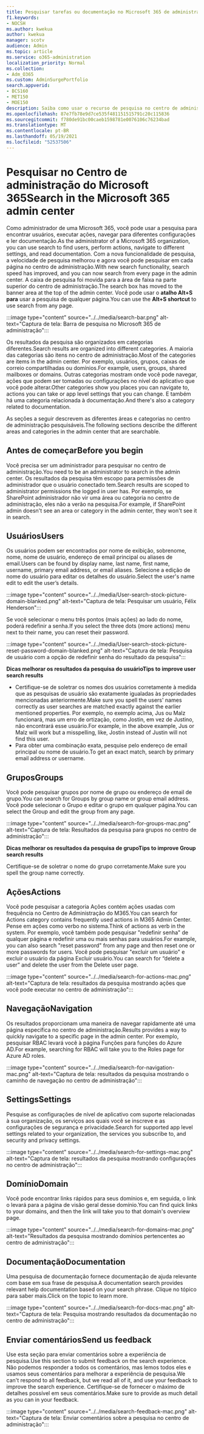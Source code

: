 ```yaml
---
title: Pesquisar tarefas ou documentação no Microsoft 365 de administração
f1.keywords:
- NOCSH
ms.author: kwekua
author: kwekua
manager: scotv
audience: Admin
ms.topic: article
ms.service: o365-administration
localization_priority: Normal
ms.collection:
- Adm_O365
ms.custom: AdminSurgePortfolio
search.appverid:
- BCS160
- MET150
- MOE150
description: Saiba como usar o recurso de pesquisa no centro de administração para resultados melhores e mais rápidos.
ms.openlocfilehash: 87e7fb78e9d7ce535f481151515791c20c115836
ms.sourcegitcommit: f780de91bc00caeb1598781e0076106c76234bad
ms.translationtype: MT
ms.contentlocale: pt-BR
ms.lasthandoff: 05/19/2021
ms.locfileid: "52537506"
---
```

# <a name="search-in-the-microsoft-365-admin-center"></a><span data-ttu-id="d231a-103">Pesquisar no Centro de administração do Microsoft 365</span><span class="sxs-lookup"><span data-stu-id="d231a-103">Search in the Microsoft 365 admin center</span></span>

<span data-ttu-id="d231a-104">Como administrador de uma Microsoft 365, você pode usar a pesquisa para encontrar usuários, executar ações, navegar para diferentes configurações e ler documentação.</span><span class="sxs-lookup"><span data-stu-id="d231a-104">As the administrator of a Microsoft 365 organization, you can use search to find users, perform actions, navigate to different settings, and read documentation.</span></span> <span data-ttu-id="d231a-105">Com a nova funcionalidade de pesquisa, a velocidade de pesquisa melhorou e agora você pode pesquisar em cada página no centro de administração.</span><span class="sxs-lookup"><span data-stu-id="d231a-105">With new search functionality, search speed has improved, and you can now search from every page in the admin center.</span></span> <span data-ttu-id="d231a-106">A caixa de pesquisa foi movida para a área de faixa na parte superior do centro de administração.</span><span class="sxs-lookup"><span data-stu-id="d231a-106">The search box has moved to the banner area at the top of the admin center.</span></span> <span data-ttu-id="d231a-107">Você pode usar o **atalho Alt+S para** usar a pesquisa de qualquer página.</span><span class="sxs-lookup"><span data-stu-id="d231a-107">You can use the **Alt+S shortcut** to use search from any page.</span></span>

:::image type="content" source="../../media/search-bar.png" alt-text="Captura de tela: Barra de pesquisa no Microsoft 365 de administração":::

<span data-ttu-id="d231a-109">Os resultados da pesquisa são organizados em categorias diferentes.</span><span class="sxs-lookup"><span data-stu-id="d231a-109">Search results are organized into different categories.</span></span> <span data-ttu-id="d231a-110">A maioria das categorias são itens no centro de administração.</span><span class="sxs-lookup"><span data-stu-id="d231a-110">Most of the categories are items in the admin center.</span></span> <span data-ttu-id="d231a-111">Por exemplo, usuários, grupos, caixas de correio compartilhadas ou domínios.</span><span class="sxs-lookup"><span data-stu-id="d231a-111">For example, users, groups, shared mailboxes or domains.</span></span> <span data-ttu-id="d231a-112">Outras categorias mostram onde você pode navegar, ações que podem ser tomadas ou configurações no nível do aplicativo que você pode alterar.</span><span class="sxs-lookup"><span data-stu-id="d231a-112">Other categories show you places you can navigate to, actions you can take or app level settings that you can change.</span></span> <span data-ttu-id="d231a-113">E também há uma categoria relacionada à documentação.</span><span class="sxs-lookup"><span data-stu-id="d231a-113">And there's also a category related to documentation.</span></span>

<span data-ttu-id="d231a-114">As seções a seguir descrevem as diferentes áreas e categorias no centro de administração pesquisáveis.</span><span class="sxs-lookup"><span data-stu-id="d231a-114">The following sections describe the different areas and categories in the admin center that are searchable.</span></span>

## <a name="before-you-begin"></a><span data-ttu-id="d231a-115">Antes de começar</span><span class="sxs-lookup"><span data-stu-id="d231a-115">Before you begin</span></span>

<span data-ttu-id="d231a-116">Você precisa ser um administrador para pesquisar no centro de administração.</span><span class="sxs-lookup"><span data-stu-id="d231a-116">You need to be an administrator to search in the admin center.</span></span> <span data-ttu-id="d231a-117">Os resultados da pesquisa têm escopo para permissões de administrador que o usuário conectado tem.</span><span class="sxs-lookup"><span data-stu-id="d231a-117">Search results are scoped to administrator permissions the logged in user has.</span></span> <span data-ttu-id="d231a-118">Por exemplo, se SharePoint administrador não vir uma área ou categoria no centro de administração, eles não a verão na pesquisa.</span><span class="sxs-lookup"><span data-stu-id="d231a-118">For example, if SharePoint admin doesn't see an area or category in the admin center, they won't see it in search.</span></span>

## <a name="users"></a><span data-ttu-id="d231a-119">Usuários</span><span class="sxs-lookup"><span data-stu-id="d231a-119">Users</span></span>

<span data-ttu-id="d231a-120">Os usuários podem ser encontrados por nome de exibição, sobrenome, nome, nome de usuário, endereço de email principal ou aliases de email.</span><span class="sxs-lookup"><span data-stu-id="d231a-120">Users can be found by display name, last name, first name, username, primary email address, or email aliases.</span></span> <span data-ttu-id="d231a-121">Selecione a edição de nome do usuário para editar os detalhes do usuário.</span><span class="sxs-lookup"><span data-stu-id="d231a-121">Select the user's name edit to edit the user’s details.</span></span>

:::image type="content" source="../../media/User-search-stock-picture-domain-blanked.png" alt-text="Captura de tela: Pesquisar um usuário, Félix Henderson":::

<span data-ttu-id="d231a-123">Se você selecionar o menu três pontos (mais ações) ao lado do nome, poderá redefinir a senha.</span><span class="sxs-lookup"><span data-stu-id="d231a-123">If you select the three dots (more actions) menu next to their name, you can reset their password.</span></span>

:::image type="content" source="../../media/User-search-stock-picture-reset-password-domain-blanked.png" alt-text="Captura de tela: Pesquisa de usuário com a opção de redefinir senha do resultado da pesquisa":::

<span data-ttu-id="d231a-125">**Dicas melhorar os resultados da pesquisa do usuário**</span><span class="sxs-lookup"><span data-stu-id="d231a-125">**Tips to improve user search results**</span></span>

- <span data-ttu-id="d231a-126">Certifique-se de soletrar os nomes dos usuários corretamente à medida que as pesquisas de usuário são exatamente igualadas às propriedades mencionadas anteriormente.</span><span class="sxs-lookup"><span data-stu-id="d231a-126">Make sure you spell the users' names correctly as user searches are matched exactly against the earlier mentioned properties.</span></span> <span data-ttu-id="d231a-127">Por exemplo, no exemplo acima, Jus ou Malz funcionará, mas um erro de ortização, como Jostin, em vez de Justino, não encontrará esse usuário.</span><span class="sxs-lookup"><span data-stu-id="d231a-127">For example, in the above example, Jus or Malz will work but a misspelling, like, Jostin instead of Justin will not find this user.</span></span>
- <span data-ttu-id="d231a-128">Para obter uma combinação exata, pesquise pelo endereço de email principal ou nome de usuário.</span><span class="sxs-lookup"><span data-stu-id="d231a-128">To get an exact match, search by primary email address or username.</span></span>

## <a name="groups"></a><span data-ttu-id="d231a-129">Grupos</span><span class="sxs-lookup"><span data-stu-id="d231a-129">Groups</span></span>

<span data-ttu-id="d231a-130">Você pode pesquisar grupos por nome de grupo ou endereço de email de grupo.</span><span class="sxs-lookup"><span data-stu-id="d231a-130">You can search for Groups by group name or group email address.</span></span> <span data-ttu-id="d231a-131">Você pode selecionar o Grupo e editar o grupo em qualquer página.</span><span class="sxs-lookup"><span data-stu-id="d231a-131">You can select the Group and edit the group from any page.</span></span>

:::image type="content" source="../../media/search-for-groups-mac.png" alt-text="Captura de tela: Resultados da pesquisa para grupos no centro de administração":::

<span data-ttu-id="d231a-133">**Dicas melhorar os resultados da pesquisa de grupo**</span><span class="sxs-lookup"><span data-stu-id="d231a-133">**Tips to improve Group search results**</span></span>

<span data-ttu-id="d231a-134">Certifique-se de soletrar o nome do grupo corretamente.</span><span class="sxs-lookup"><span data-stu-id="d231a-134">Make sure you spell the group name correctly.</span></span>

## <a name="actions"></a><span data-ttu-id="d231a-135">Ações</span><span class="sxs-lookup"><span data-stu-id="d231a-135">Actions</span></span>

<span data-ttu-id="d231a-136">Você pode pesquisar a categoria Ações contém ações usadas com frequência no Centro de Administração do M365.</span><span class="sxs-lookup"><span data-stu-id="d231a-136">You can search for Actions category contains frequently used actions in M365 Admin Center.</span></span> <span data-ttu-id="d231a-137">Pense em ações como verbo no sistema.</span><span class="sxs-lookup"><span data-stu-id="d231a-137">Think of actions as verb in the system.</span></span> <span data-ttu-id="d231a-138">Por exemplo, você também pode pesquisar "redefinir senha" de qualquer página e redefinir uma ou mais senhas para usuários.</span><span class="sxs-lookup"><span data-stu-id="d231a-138">For example, you can also search "reset password" from any page and then reset one or more passwords for users.</span></span> <span data-ttu-id="d231a-139">Você pode pesquisar "excluir um usuário" e excluir o usuário da página Excluir usuário.</span><span class="sxs-lookup"><span data-stu-id="d231a-139">You can search for “delete a user” and delete the user from the Delete user page.</span></span>

:::image type="content" source="../../media/search-for-actions-mac.png" alt-text="Captura de tela: resultados da pesquisa mostrando ações que você pode executar no centro de administração":::

## <a name="navigation"></a><span data-ttu-id="d231a-141">Navegação</span><span class="sxs-lookup"><span data-stu-id="d231a-141">Navigation</span></span>

<span data-ttu-id="d231a-142">Os resultados proporcionam uma maneira de navegar rapidamente até uma página específica no centro de administração.</span><span class="sxs-lookup"><span data-stu-id="d231a-142">Results provides a way to quickly navigate to a specific page in the admin center.</span></span> <span data-ttu-id="d231a-143">Por exemplo, pesquisar RBAC levará você à página Funções para funções do Azure AD.</span><span class="sxs-lookup"><span data-stu-id="d231a-143">For example, searching for RBAC will take you to the Roles page for Azure AD roles.</span></span>

:::image type="content" source="../../media/search-for-navigation-mac.png" alt-text="Captura de tela: resultados da pesquisa mostrando o caminho de navegação no centro de administração":::

## <a name="settings"></a><span data-ttu-id="d231a-145">Settings</span><span class="sxs-lookup"><span data-stu-id="d231a-145">Settings</span></span>

<span data-ttu-id="d231a-146">Pesquise as configurações de nível de aplicativo com suporte relacionadas à sua organização, os serviços aos quais você se inscreve e as configurações de segurança e privacidade.</span><span class="sxs-lookup"><span data-stu-id="d231a-146">Search for supported app level settings related to your organization, the services you subscribe to, and security and privacy settings.</span></span>

:::image type="content" source="../../media/search-for-settings-mac.png" alt-text="Captura de tela: resultados da pesquisa mostrando configurações no centro de administração":::

## <a name="domain"></a><span data-ttu-id="d231a-148">Domínio</span><span class="sxs-lookup"><span data-stu-id="d231a-148">Domain</span></span>

<span data-ttu-id="d231a-149">Você pode encontrar links rápidos para seus domínios e, em seguida, o link o levará para a página de visão geral desse domínio.</span><span class="sxs-lookup"><span data-stu-id="d231a-149">You can find quick links to your domains, and then the link will take you to that domain's overview page.</span></span>

:::image type="content" source="../../media/search-for-domains-mac.png" alt-text="Resultados da pesquisa mostrando domínios pertencentes ao centro de administração":::

## <a name="documentation"></a><span data-ttu-id="d231a-151">Documentação</span><span class="sxs-lookup"><span data-stu-id="d231a-151">Documentation</span></span>

<span data-ttu-id="d231a-152">Uma pesquisa de documentação fornece documentação de ajuda relevante com base em sua frase de pesquisa.</span><span class="sxs-lookup"><span data-stu-id="d231a-152">A documentation search provides relevant help documentation based on your search phrase.</span></span> <span data-ttu-id="d231a-153">Clique no tópico para saber mais.</span><span class="sxs-lookup"><span data-stu-id="d231a-153">Click on the topic to learn more.</span></span>

:::image type="content" source="../../media/search-for-docs-mac.png" alt-text="Captura de tela: Pesquisa mostrando resultados da documentação no centro de administração":::

## <a name="send-us-feedback"></a><span data-ttu-id="d231a-155">Enviar comentários</span><span class="sxs-lookup"><span data-stu-id="d231a-155">Send us feedback</span></span>

<span data-ttu-id="d231a-156">Use esta seção para enviar comentários sobre a experiência de pesquisa.</span><span class="sxs-lookup"><span data-stu-id="d231a-156">Use this section to submit feedback on the search experience.</span></span> <span data-ttu-id="d231a-157">Não podemos responder a todos os comentários, mas lemos todos eles e usamos seus comentários para melhorar a experiência de pesquisa.</span><span class="sxs-lookup"><span data-stu-id="d231a-157">We can't respond to all feedback, but we read all of it, and use your feedback to improve the search experience.</span></span> <span data-ttu-id="d231a-158">Certifique-se de fornecer o máximo de detalhes possível em seus comentários.</span><span class="sxs-lookup"><span data-stu-id="d231a-158">Make sure to provide as much detail as you can in your feedback.</span></span>

:::image type="content" source="../../media/search-feedback-mac.png" alt-text="Captura de tela: Enviar comentários sobre a pesquisa no centro de administração":::